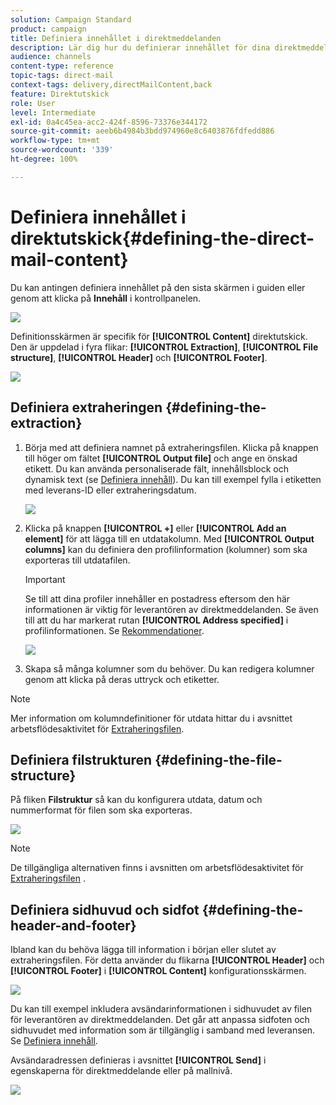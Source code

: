 ```yaml
---
solution: Campaign Standard
product: campaign
title: Definiera innehållet i direktmeddelanden
description: Lär dig hur du definierar innehållet för dina direktmeddelanden.
audience: channels
content-type: reference
topic-tags: direct-mail
context-tags: delivery,directMailContent,back
feature: Direktutskick
role: User
level: Intermediate
exl-id: 0a4c45ea-acc2-424f-8596-73376e344172
source-git-commit: aeeb6b4984b3bdd974960e8c6403876fdfedd886
workflow-type: tm+mt
source-wordcount: '339'
ht-degree: 100%

---
```


# Definiera innehållet i direktutskick{#defining-the-direct-mail-content}

Du kan antingen definiera innehållet på den sista skärmen i guiden eller genom att klicka på **Innehåll** i kontrollpanelen.

![](assets/direct_mail_6.png)

Definitionsskärmen är specifik för **[!UICONTROL Content]** direktutskick.  Den är uppdelad i fyra flikar: **[!UICONTROL Extraction]**, **[!UICONTROL File structure]**, **[!UICONTROL Header]** och **[!UICONTROL Footer]**.

![](assets/direct_mail_11.png)

## Definiera extraheringen {#defining-the-extraction}

1. Börja med att definiera namnet på extraheringsfilen.  Klicka på knappen till höger om fältet **[!UICONTROL Output file]** och ange en önskad etikett.  Du kan använda personaliserade fält, innehållsblock och dynamisk text (se [Definiera innehåll](../../designing/using/personalization.md#example-email-personalization)).  Du kan till exempel fylla i etiketten med leverans-ID eller extraheringsdatum.

   ![](assets/direct_mail_12.png)

1. Klicka på knappen **[!UICONTROL +]** eller **[!UICONTROL Add an element]** för att lägga till en utdatakolumn.  Med **[!UICONTROL Output columns]** kan du definiera den profilinformation (kolumner) som ska exporteras till utdatafilen.

   >[!IMPORTANT]
   >
   >Se till att dina profiler innehåller en postadress eftersom den här informationen är viktig för leverantören av direktmeddelanden.  Se även till att du har markerat rutan **[!UICONTROL Address specified]** i profilinformationen.  Se [Rekommendationer](../../channels/using/about-direct-mail.md#recommendations).

   ![](assets/direct_mail_13.png)

1. Skapa så många kolumner som du behöver.  Du kan redigera kolumner genom att klicka på deras uttryck och etiketter.

>[!NOTE]
>
>Mer information om kolumndefinitioner för utdata hittar du i avsnittet arbetsflödesaktivitet för [Extraheringsfilen](../../automating/using/extract-file.md).

## Definiera filstrukturen {#defining-the-file-structure}

På fliken **Filstruktur** så kan du konfigurera utdata, datum och nummerformat för filen som ska exporteras.

![](assets/direct_mail_14.png)

>[!NOTE]
>
>De tillgängliga alternativen finns i avsnitten om arbetsflödesaktivitet för [Extraheringsfilen](../../automating/using/extract-file.md) .

## Definiera sidhuvud och sidfot {#defining-the-header-and-footer}

Ibland kan du behöva lägga till information i början eller slutet av extraheringsfilen.  För detta använder du flikarna **[!UICONTROL Header]** och **[!UICONTROL Footer]** i **[!UICONTROL Content]** konfigurationsskärmen.

![](assets/direct_mail_7.png)

Du kan till exempel inkludera avsändarinformationen i sidhuvudet av filen för leverantören av direktmeddelanden.  Det går att anpassa sidfoten och sidhuvudet med information som är tillgänglig i samband med leveransen.  Se [Definiera innehåll](../../designing/using/personalization.md#example-email-personalization).

Avsändaradressen definieras i avsnittet **[!UICONTROL Send]** i egenskaperna för direktmeddelande eller på mallnivå.

![](assets/direct_mail_24.png)
